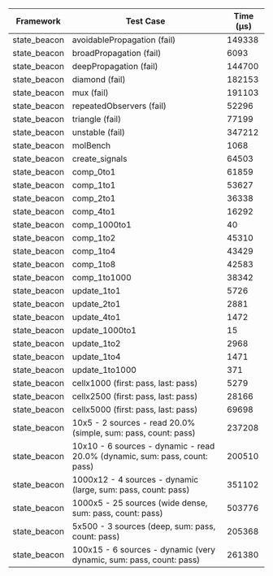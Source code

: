 | Framework | Test Case | Time (μs) |
| --- | --- | --- |
| state_beacon | avoidablePropagation (fail) | 149338 |
| state_beacon | broadPropagation (fail) | 6093 |
| state_beacon | deepPropagation (fail) | 144700 |
| state_beacon | diamond (fail) | 182153 |
| state_beacon | mux (fail) | 191103 |
| state_beacon | repeatedObservers (fail) | 52296 |
| state_beacon | triangle (fail) | 77199 |
| state_beacon | unstable (fail) | 347212 |
| state_beacon | molBench | 1068 |
| state_beacon | create_signals | 64503 |
| state_beacon | comp_0to1 | 61859 |
| state_beacon | comp_1to1 | 53627 |
| state_beacon | comp_2to1 | 36338 |
| state_beacon | comp_4to1 | 16292 |
| state_beacon | comp_1000to1 | 40 |
| state_beacon | comp_1to2 | 45310 |
| state_beacon | comp_1to4 | 43429 |
| state_beacon | comp_1to8 | 42583 |
| state_beacon | comp_1to1000 | 38342 |
| state_beacon | update_1to1 | 5726 |
| state_beacon | update_2to1 | 2881 |
| state_beacon | update_4to1 | 1472 |
| state_beacon | update_1000to1 | 15 |
| state_beacon | update_1to2 | 2968 |
| state_beacon | update_1to4 | 1471 |
| state_beacon | update_1to1000 | 371 |
| state_beacon | cellx1000 (first: pass, last: pass) | 5279 |
| state_beacon | cellx2500 (first: pass, last: pass) | 28166 |
| state_beacon | cellx5000 (first: pass, last: pass) | 69698 |
| state_beacon | 10x5 - 2 sources - read 20.0% (simple, sum: pass, count: pass) | 237208 |
| state_beacon | 10x10 - 6 sources - dynamic - read 20.0% (dynamic, sum: pass, count: pass) | 200510 |
| state_beacon | 1000x12 - 4 sources - dynamic (large, sum: pass, count: pass) | 351102 |
| state_beacon | 1000x5 - 25 sources (wide dense, sum: pass, count: pass) | 503776 |
| state_beacon | 5x500 - 3 sources (deep, sum: pass, count: pass) | 205368 |
| state_beacon | 100x15 - 6 sources - dynamic (very dynamic, sum: pass, count: pass) | 261380 |

